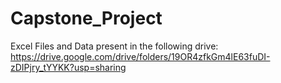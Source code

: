 # Capstone_Project

Excel Files and Data present in the following drive:
https://drive.google.com/drive/folders/19OR4zfkGm4lE63fuDI-zDIPjry_tYYKK?usp=sharing
